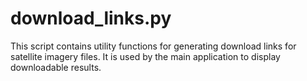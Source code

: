 # download_links.py

This script contains utility functions for generating download links for satellite imagery files. It is used by the main application to display downloadable results.